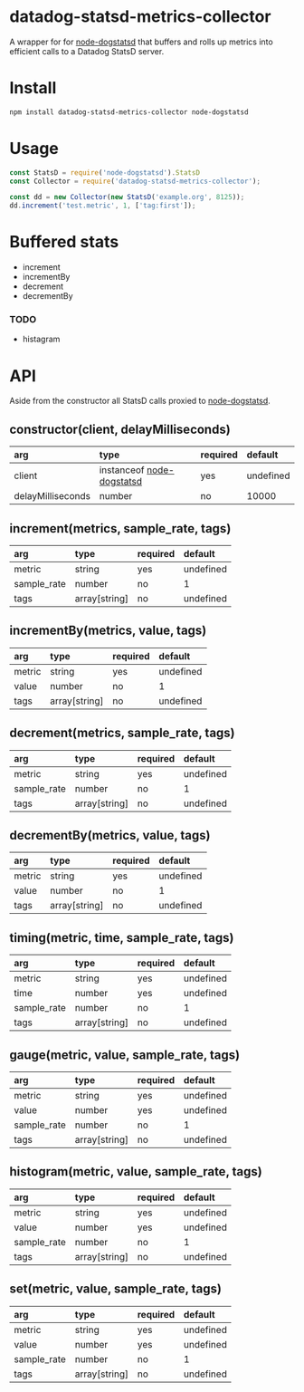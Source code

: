 # datadog-statsd-metrics-collector
A wrapper for for [node-dogstatsd][] that buffers and rolls up metrics into efficient calls to a Datadog StatsD server.

# Install

```sh
npm install datadog-statsd-metrics-collector node-dogstatsd
```

# Usage

```js
const StatsD = require('node-dogstatsd').StatsD
const Collector = require('datadog-statsd-metrics-collector');

const dd = new Collector(new StatsD('example.org', 8125));
dd.increment('test.metric', 1, ['tag:first']);
```

# Buffered stats

- increment
- incrementBy
- decrement
- decrementBy

### TODO

- histagram

# API

Aside from the constructor all StatsD calls proxied to [node-dogstatsd][].

## constructor(client, delayMilliseconds)

|arg|type|required|default|
|:---|:---|:---|:---|
|client|instanceof [node-dogstatsd][]|yes|undefined|
|delayMilliseconds|number|no|10000|

## increment(metrics, sample_rate, tags)

|arg|type|required|default|
|:---|:---|:---|:---|
|metric|string|yes|undefined|
|sample_rate|number|no|1|
|tags|array[string]|no|undefined|

## incrementBy(metrics, value, tags)

|arg|type|required|default|
|:---|:---|:---|:---|
|metric|string|yes|undefined|
|value|number|no|1|
|tags|array[string]|no|undefined|

## decrement(metrics, sample_rate, tags)

|arg|type|required|default|
|:---|:---|:---|:---|
|metric|string|yes|undefined|
|sample_rate|number|no|1|
|tags|array[string]|no|undefined|

## decrementBy(metrics, value, tags)

|arg|type|required|default|
|:---|:---|:---|:---|
|metric|string|yes|undefined|
|value|number|no|1|
|tags|array[string]|no|undefined|

## timing(metric, time, sample_rate, tags)

|arg|type|required|default|
|:---|:---|:---|:---|
|metric|string|yes|undefined|
|time|number|yes|undefined|
|sample_rate|number|no|1|
|tags|array[string]|no|undefined|

## gauge(metric, value, sample_rate, tags)

|arg|type|required|default|
|:---|:---|:---|:---|
|metric|string|yes|undefined|
|value|number|yes|undefined|
|sample_rate|number|no|1|
|tags|array[string]|no|undefined|

## histogram(metric, value, sample_rate, tags)

|arg|type|required|default|
|:---|:---|:---|:---|
|metric|string|yes|undefined|
|value|number|yes|undefined|
|sample_rate|number|no|1|
|tags|array[string]|no|undefined|

## set(metric, value, sample_rate, tags)

|arg|type|required|default|
|:---|:---|:---|:---|
|metric|string|yes|undefined|
|value|number|yes|undefined|
|sample_rate|number|no|1|
|tags|array[string]|no|undefined|





[node-dogstatsd]: https://github.com/mrbar42/node-dogstatsd



